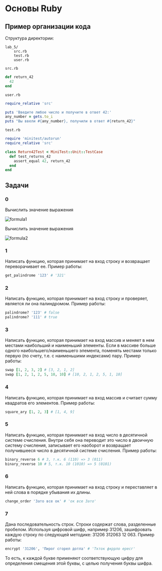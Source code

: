 # Основы Ruby

## Пример организации кода

Структура директории:

```shell
lab_5/
    src.rb
    test.rb
    user.rb
```

`src.rb`

```ruby
def return_42
  42
end
```

`user.rb`

```ruby
require_relative 'src'

puts 'Введите любое число и получите в ответ 42:'
any_number = gets.to_i
puts "Вы ввели #{any_number}, получили в ответ #{return_42}"
```

`test.rb`

```ruby
require 'minitest/autorun'
require_relative 'src'

class Return42Test < MiniTest::Unit::TestCase
  def test_returns_42
    assert_equal 42, return_42
  end
end
```

## Задачи

### 0

Вычислить значение выражения

![formula1](https://render.githubusercontent.com/render/math?math=a%20%3D%20%7B%7By%20-%20x%5E2%7D%20%5Cover%20%7Bx%20-%20%7By%7D%20%5Cover%20%7Bb%20%2B%20x%5E2%7D%7D%7D&mode=display)

Вычислить значение выражения

![formula2](https://render.githubusercontent.com/render/math?math=%7Ctg%7B%7Bx%5E2%20%5Ccdot%20%28x%20-%202%29%7D%20%5Cover%20%7Be%5Ex%7D%7D%7C&mode=display)

### 1

Написать функцию, которая принимает на вход строку и возвращает переворачивает ее. Пример работы:

```ruby
get_palindrome '123' # '321'
```

### 2

Написать функцию, которая принимает на вход строку и проверяет, является ли она палиндромом. Пример работы:

```ruby
palindrome? '123' # false
palindrome? '111' # true
```

### 3

Написать функцию, которая принимает на вход массив и меняет в нем местами наибольший и наименьший элементы. Если в массиве больше одного наибольшего/наименьшего элемента, поменять местами только первую (по счету, т.е. с наименьшими индексами) пару. Пример работы:

```ruby
swap [1, 2, 3, 2] # [3, 2, 1, 2]
swap [1, 2, 1, 2, 5, 10, 10] # [10, 2, 1, 2, 5, 1, 10]
```

### 4

Написать функцию, которая принимает на вход массив и считает сумму квадратов его элементов. Пример работы:

```ruby
square_ary [1, 2, 3] # [1, 4, 9]
```

### 5

Написать функцию, которая принимает на вход число в десятичной системе счисления. Внутри себя она переводит это число в двоичную систему счисления, записывает его наоборот и возвращает получившееся число в десятичной системе счисления. Пример работы:

```ruby
binary_reverse 6 # 3, т.к. 6 (110) => 3 (011)
binary_reverse 10 # 5, т.к. 10 (1010) => 5 (0101)
```

### 6

Написать функцию, которая принимает на вход строку и переставляет в ней слова в порядке убывания их длины.

```ruby
change_order 'Зато все ок' # 'ок все Зато'
```

### 7

Дана последовательность строк. Строки содержат слова, разделенные пробелом. Используя цифровой шифр, например 31206, зашифровать каждую строку по следующей методике: 31206 312063 12 063. Пример работы:

```ruby
encrypt '31206', 'Пирог сгорел дотла' # 'Ткток фкррло ересг'
```

То есть, к каждой букве применяют соответствующую цифру для определения смещения этой буквы, с целью получения буквы шифра.
